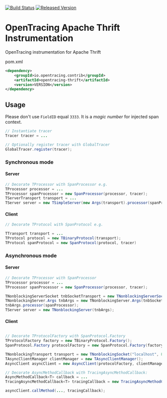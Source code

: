 [![Build Status][ci-img]][ci] [![Released Version][maven-img]][maven]

# OpenTracing Apache Thrift Instrumentation
OpenTracing instrumentation for Apache Thrift

pom.xml
```xml
<dependency>
    <groupId>io.opentracing.contrib</groupId>
    <artifactId>opentracing-thrift</artifactId>
    <version>VERSION</version>
</dependency>
```

## Usage

Please don't use `FieldID` equal `3333`. It is a _magic number_ for injected span context.

```java
// Instantiate tracer
Tracer tracer = ...

// Optionally register tracer with GlobalTracer
GlobalTracer.register(tracer);

```
### Synchronous mode

####  Server

```java
// Decorate TProcessor with SpanProcessor e.g.
TProcessor processor = ...
TProcessor spanProcessor = new SpanProcessor(processor, tracer);
TServerTransport transport = ...
TServer server = new TSimpleServer(new Args(transport).processor(spanProcessor));

```

#### Client

```java
// Decorate TProtocol with SpanProtocol e.g.

TTransport transport = ...
TProtocol protocol = new TBinaryProtocol(transport);
TProtocol spanProtocol = new SpanProtocol(protocol, tracer)

```

### Asynchronous mode

#### Server

```java
// Decorate TProcessor with SpanProcessor
TProcessor processor = ...
TProcessor spanProcessor = new SpanProcessor(processor, tracer);

TNonblockingServerSocket tnbSocketTransport = new TNonblockingServerSocket(8890, 30000);
TNonblockingServer.Args tnbArgs = new TNonblockingServer.Args(tnbSocketTransport);
tnbArgs.processor(spanProcessor);
TServer server = new TNonblockingServer(tnbArgs);

```

#### Client

```java

// Decorate TProtocolFactory with SpanProtocol.Factory
TProtocolFactory factory = new TBinaryProtocol.Factory();
SpanProtocol.Factory protocolFactory = new SpanProtocol.Factory(factory, tracer, false);

TNonblockingTransport transport = new TNonblockingSocket("localhost", 8890);
TAsyncClientManager clientManager = new TAsyncClientManager();
AsyncClient asyncClient = new AsyncClient(protocolFactory, clientManager, transport);

// Decorate AsyncMethodCallback with TracingAsyncMethodCallback:
AsyncMethodCallback<T> callback = ...
TracingAsyncMethodCallback<T> tracingCallback = new TracingAsyncMethodCallback(callback, protocolFactory);

asyncClient.callMethod(..., tracingCallback);

```

[ci-img]: https://travis-ci.org/opentracing-contrib/java-thrift.svg?branch=master
[ci]: https://travis-ci.org/opentracing-contrib/java-thrift
[maven-img]: https://img.shields.io/maven-central/v/io.opentracing.contrib/opentracing-thrift.svg
[maven]: http://search.maven.org/#search%7Cga%7C1%7Copentracing-thrift
